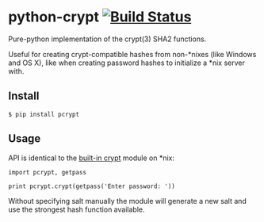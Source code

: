 # python-crypt [![Build Status](https://travis-ci.org/thusoy/python-crypt.svg?branch=master)](https://travis-ci.org/thusoy/python-crypt)

Pure-python implementation of the crypt(3) SHA2 functions.

Useful for creating crypt-compatible hashes from non-*nixes (like Windows
and OS X), like when creating password hashes to initialize a *nix server
with.


## Install

    $ pip install pcrypt


## Usage

API is identical to the [built-in crypt](https://docs.python.org/3.5/library/crypt.html) module on *nix:

    import pcrypt, getpass

    print pcrypt.crypt(getpass('Enter password: '))

Without specifying salt manually the module will generate a new salt and use
the strongest hash function available.

